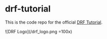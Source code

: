 # drf-tutorial

This is the code repo for the official [DRF Tutorial](https://www.django-rest-framework.org/tutorial/quickstart/). 

![DRF Logo](/drf_logo.png =100x)
